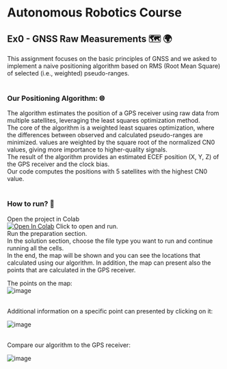 # Autonomous Robotics Course
## Ex0 - GNSS Raw Measurements :world_map: :earth_africa:
This assignment focuses on the basic principles of GNSS and we asked to implement a naive positioning algorithm based on RMS (Root Mean Square) of selected (i.e., weighted) pseudo-ranges.
<br /><br />

### Our Positioning Algorithm: :globe_with_meridians:
The algorithm estimates the position of a GPS receiver using raw data from multiple satellites, leveraging the least squares optimization method.<br /> The core of the algorithm is a weighted least squares optimization, where the differences between observed and calculated pseudo-ranges are minimized. values are weighted by the square root of the normalized CN0 values, giving more importance to higher-quality signals. <br />The result of the algorithm provides an estimated ECEF position (X, Y, Z) of the GPS receiver and the clock bias.<br />
Our code computes the positions with 5 satellites with the highest CN0 value.
<br /><br />

### How to run? :receipt:
Open the project in Colab <br />
[![Open In Colab](https://colab.research.google.com/assets/colab-badge.svg)](https://colab.research.google.com/github/MoriahDavid/GPS-location-algorithm/blob/main/gps.ipynb) Click to open and run.<br />
Run the preparation section. <br />
In the solution section, choose the file type you want to run and continue running all the cells.<br />
In the end, the map will be shown and you can see the locations that calculated using our algorithm.
In addition, the map can present also the points that are calculated in the GPS receiver.<br />


The points on the map:<br />
![image](https://github.com/MoriahDavid/GPS-location-algorithm/assets/93945532/dafb164b-f64f-40f1-aac2-99e79c798972)

<br />
Additional information on a specific point can presented by clicking on it:<br />

![image](https://github.com/MoriahDavid/GPS-location-algorithm/assets/93945532/931f78c0-0c92-4fed-ae61-8a309f0e6f03)

<br />
Compare our algorithm to the GPS receiver:<br />

![image](https://github.com/MoriahDavid/GPS-location-algorithm/assets/93945532/53b6cd80-af21-42c2-b3da-78bd7790e377)

